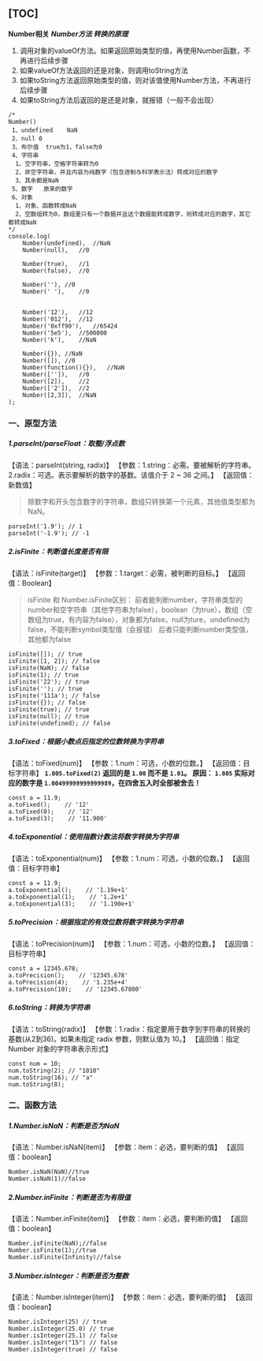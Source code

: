[TOC]
---

**Number相关**
***Number方法 转换的原理***
1. 调用对象的valueOf方法。如果返回原始类型的值，再使用Number函数，不再进行后续步骤
2. 如果valueOf方法返回的还是对象，则调用toString方法
3. 如果toString方法返回原始类型的值，则对该值使用Number方法，不再进行后续步骤
4. 如果toString方法后返回的是还是对象，就报错（一般不会出现）
```JS
/*
Number()
 1、undefined	NaN
 2、null	0
 3、布尔值	true为1，false为0
 4、字符串
  1、空字符串，空格字符串转为0
  2、非空字符串，并且内容为纯数字（包含进制与科学表示法）转成对应的数字
  3、其余都是NaN
 5、数字	原来的数字
 6、对象
  1、对象、函数转成NaN
  2、空数组转为0，数组里只有一个数据并且这个数据能转成数字，则转成对应的数字，其它都转成NaN 
*/
console.log(
    Number(undefined),	//NaN
    Number(null),	//0

    Number(true),	//1
    Number(false),	//0

    Number(''),	//0
    Number(' '),	//0


    Number('12'),	//12
    Number('012'),	//12
    Number('0xff90'),	//65424
    Number('5e5'),	//500000
    Number('k'),	//NaN

    Number({}),	//NaN
    Number([]),	//0
    Number(function(){}),	//NaN
    Number(['']),	//0
    Number([2]),	//2
    Number(['2']),	//2
    Number([2,3]),	//NaN
);
```

### 一、原型方法
##### 1.parseInt/parseFloat：取整/浮点数
【语法：parseInt(string, radix)】
【参数：1.string：必需。要被解析的字符串。2.radix：可选。表示要解析的数字的基数。该值介于 2 ~ 36 之间。】
【返回值：新数值】
> 除数字和开头包含数字的字符串，数组只转换第一个元素，其他值类型都为NaN。
```JS
parseInt('1.9'); // 1
parseInt('-1.9'); // -1
```

##### 2.isFinite：判断值长度是否有限
【语法：isFinite(target)】
【参数：1.target：必需，被判断的目标。】
【返回值：Boolean】
> isFinite 和 Number.isFinite区别：
前者能判断number，字符串类型的number和空字符串（其他字符串为false），boolean（为true），数组（空数组为true，有内容为false），对象都为false，null为ture，undefined为false，不能判断symbol类型值（会报错）
后者只能判断number类型值，其他都为false
```JS
isFinite([]); // true
isFinite([1, 2]); // false
isFinite(NaN); // false
isFinite(1); // true
isFinite('22'); // true
isFinite(''); // true
isFinite('111a'); // false
isFinite({}); // false
isFinite(true); // true
isFinite(null); // true
isFinite(undefined); // false
```

##### 3.toFixed：根据小数点后指定的位数转换为字符串
【语法：toFixed(num)】
【参数：1.num：可选，小数的位数。】
【返回值：目标字符串】
**`1.005.toFixed(2)` 返回的是 `1.00` 而不是 `1.01`。
原因： `1.005` 实际对应的数字是 `1.00499999999999989`，在四舍五入时全部被舍去！**
```JS
const a = 11.9;
a.toFixed();    // '12'
a.toFixed(0);    // '12'
a.toFixed(3);    // '11.900'
```

##### 4.toExponential：使用指数计数法将数字转换为字符串
【语法：toExponential(num)】
【参数：1.num：可选，小数的位数。】
【返回值：目标字符串】
```JS
const a = 11.9;
a.toExponential();    // '1.19e+1'
a.toExponential(1);    // '1.2e+1'
a.toExponential(3);    // '1.190e+1'
```

##### 5.toPrecision：根据指定的有效位数将数字转换为字符串
【语法：toPrecision(num)】
【参数：1.num：可选，小数的位数。】
【返回值：目标字符串】
```JS
const a = 12345.678;
a.toPrecision();    // '12345.678'
a.toPrecision(4);    // '1.235e+4'
a.toPrecision(10);    // '12345.67800'
```

##### 6.toString：转换为字符串
【语法：toString(radix)】
【参数：1.radix：指定要用于数字到字符串的转换的基数(从2到36)。如果未指定 radix 参数，则默认值为 10。】
【返回值：指定 Number 对象的字符串表示形式】
```JS
const num = 10;
num.toString(2); // "1010"
num.toString(16); // "a"
num.toString(8);
```

### 二、函数方法
##### 1.Number.isNaN：判断是否为NaN
【语法：Number.isNaN(item)】
【参数：item：必选，要判断的值】
【返回值：boolean】
```JS
Number.isNaN(NaN)//true
Number.isNaN(1)//false
```
##### 2.Number.inFinite：判断是否为有限值
【语法：Number.inFinite(item)】
【参数：item：必选，要判断的值】
【返回值：boolean】
```
Number.isFinite(NaN);//false
Number.isFinite(1);//true
Number.isFinite(Infinity)//false
```
##### 3.Number.isInteger：判断是否为整数
【语法：Number.isInteger(item)】
【参数：item：必选，要判断的值】
【返回值：boolean】
```JS
Number.isInteger(25) // true
Number.isInteger(25.0) // true
Number.isInteger(25.1) // false
Number.isInteger("15") // false
Number.isInteger(true) // false
```
